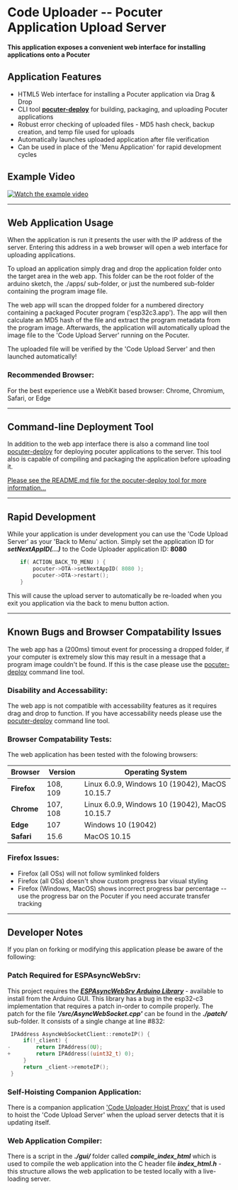# Code Uploader -- Pocuter Application Upload Server
**This application exposes a convenient web interface for installing applications onto a Pocuter**


## Application Features
- HTML5 Web interface for installing a Pocuter application via Drag & Drop
- CLI tool [**pocuter-deploy**](https://github.com/pocuter/pocuter-deploy) for building, packaging, and uploading Pocuter applications
- Robust error checking of uploaded files - MD5 hash check, backup creation, and temp file used for uploads
- Automatically launches uploaded application after file verification
- Can be used in place of the 'Menu Application' for rapid development cycles

## Example Video
[![Watch the example video](https://img.youtube.com/vi/qk0EkwArBsY/default.jpg)](https://youtu.be/qk0EkwArBsY)

***

## Web Application Usage
When the application is run it presents the user with the IP address of the server. Entering this address in a web browser will open a web interface for uploading applications.

To upload an application simply drag and drop the application folder onto the target area in the web app. This folder can be the root folder of the arduino sketch, the ./apps/ sub-folder, or just the numbered sub-folder containing the program image file.

The web app will scan the dropped folder for a numbered directory containing a packaged Pocuter program ('esp32c3.app'). The app will then calculate an MD5 hash of the file and extract the program metadata from the program image. Afterwards, the application will automatically upload the image file to the 'Code Upload Server' running on the Pocuter.

The uploaded file will be verified by the 'Code Upload Server' and then launched automatically!

### Recommended Browser:
For the best experience use a WebKit based browser: Chrome, Chromium, Safari, or Edge

***

## Command-line Deployment Tool
In addition to the web app interface there is also a command line tool [pocuter-deploy](https://github.com/pocuter/pocuter-deploy) for deploying pocuter applications to the server. This tool also is capable of compiling and packaging the application before uploading it.

[Please see the README.md file for the pocuter-deploy tool for more information...](https://github.com/pocuter/pocuter-deploy)

***

## Rapid Development
While your application is under development you can use the 'Code Upload Server' as your 'Back to Menu' action. Simply set the application ID for ***setNextAppID(...)*** to the Code Uploader application ID: **8080**

```C
	if( ACTION_BACK_TO_MENU ) {
		pocuter->OTA->setNextAppID( 8080 );
		pocuter->OTA->restart();
	}
```

This will cause the upload server to automatically be re-loaded when you exit you application via the back to menu button action.

***

## Known Bugs and Browser Compatability Issues
The web app has a (200ms) timout event for processing a dropped folder, if your computer is extremely slow this may result in a message that a program image couldn't be found. If this is the case please use the [pocuter-deploy](https://github.com/pocuter/pocuter-deploy) command line tool.

### Disability and Accessability:
The web app is not compatible with accessability features as it requires drag and drop to function. If you have accessability needs please use the [pocuter-deploy](https://github.com/pocuter/pocuter-deploy) command line tool.

### Browser Compatability Tests:
The web application has been tested with the folowing browsers:

| Browser | Version    | Operating System                               |
|---------|------------|------------------------------------------------|
| **Firefox** | 108, 109   | Linux 6.0.9, Windows 10 (19042), MacOS 10.15.7 |
| **Chrome**  | 107, 108   | Linux 6.0.9, Windows 10 (19042), MacOS 10.15.7 |
| **Edge**    | 107        | Windows 10 (19042)                             |
| **Safari**  | 15.6       | MacOS 10.15                                    |

### Firefox Issues:
- Firefox (all OSs) will not follow symlinked folders
- Firefox (all OSs) doesn't show custom progress bar visual styling
- Firefox (Windows, MacOS) shows incorrect progress bar percentage -- use the progress bar on the Pocuter if you need accurate transfer tracking

***

## Developer Notes
If you plan on forking or modifying this application please be aware of the following:

### Patch Required for ESPAsyncWebSrv:
This project requires the [***ESPAsyncWebSrv Arduino Library***](https://github.com/dvarrel/ESPAsyncWebSrv)  - available to install from the Arduino GUI. This library has a bug in the esp32-c3 implementation that requires a patch in-order to compile properly. The patch for the file ***'/src/AsyncWebSocket.cpp'*** can be found in the ***./patch/*** sub-folder. It consists of a single change at line #832:

```C
 IPAddress AsyncWebSocketClient::remoteIP() {
     if(!_client) {
-        return IPAddress(0U);
+        return IPAddress((uint32_t) 0);
     }
     return _client->remoteIP();
 }
```

### Self-Hoisting Companion Application:
There is a companion application ['Code Uploader Hoist Proxy'](https://github.com/pocuter/Pocuter-One_Apps/tree/main/CodeUploader/tools/HoistProxy) that is used to hoist the 'Code Upload Server' when the upload server detects that it is updating itself.

### Web Application Compiler:
There is a script in the ***./gui/*** folder called ***compile_index_html*** which is used to compile the web application into the C header file ***index_html.h*** - this structure allows the web application to be tested locally with a live-loading server.
